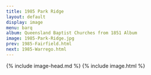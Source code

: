 ```yaml
---
title: 1985 Park Ridge
layout: default
display: image
menu: barq
album: Queensland Baptist Churches from 1851 Album
image: 1985-Park-Ridge.jpg
prev: 1985-Fairfield.html
next: 1985-Warrego.html
---
```

{% include image-head.md %}
{% include image.html %}